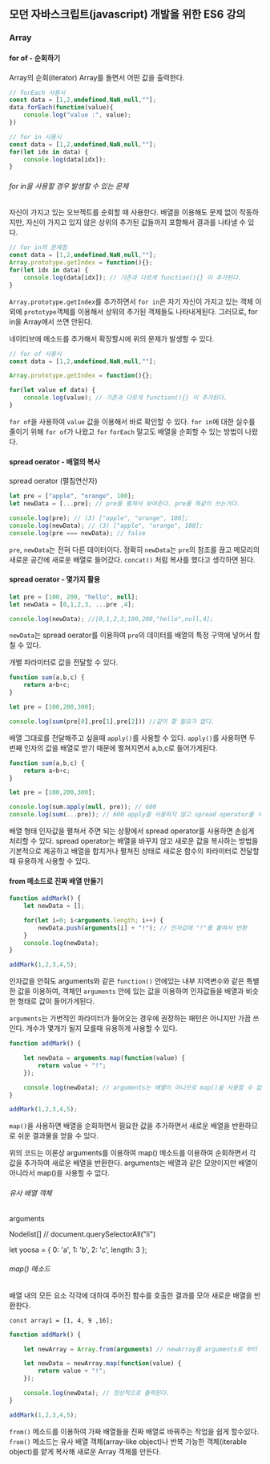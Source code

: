 ## 모던 자바스크립트(javascript) 개발을 위한 ES6 강의

### Array

#### for of - 순회하기
Array의 순회(iterator) Array를 돌면서 어떤 값을 출력한다.

```js
// forEach 사용시
const data = [1,2,undefined,NaN,null,""];
data.forEach(function(value){
    console.log("value :", value);
})
```

```js
// for in 사용시
const data = [1,2,undefined,NaN,null,""];
for(let idx in data) {
    console.log(data[idx]);
}
```

###### for in을 사용할 경우 발생할 수 있는 문제
자신이 가지고 있는 오브젝트를 순회할 때 사용한다.
배열을 이용해도 문제 없이 작동하지만, 자신이 가지고 있지 않은 상위의 추가된 값들까지 포함해서 결과를 나타낼 수 있다.

```js
// for in의 문제점
const data = [1,2,undefined,NaN,null,""];
Array.prototype.getIndex = function(){};
for(let idx in data) {
    console.log(data[idx]); // 기존과 다르게 function(){} 이 추가된다.
}
```
`Array.prototype.getIndex`를 추가하면서 `for in`은 자기 자신이 가지고 있는 객체 이외에
`prototype`객체를 이용해서 상위의 추가된 객체들도 나타내게된다.
그러므로, for in을 Array에서 쓰면 안된다.

네이티브에 메소드를 추가해서 확장할시에 위의 문제가 발생할 수 있다.

```js
// for of 사용시
const data = [1,2,undefined,NaN,null,""];

Array.prototype.getIndex = function(){};

for(let value of data) {
    console.log(value); // 기존과 다르게 function(){} 이 추가된다.
}
```

`for of`을 사용하여 `value` 값을 이용해서 바로 확인할 수 있다.
`for in`에 대한 실수를 줄이기 위해 `for of`가 나왔고 `for` `forEach` 말고도 배열을 순회할 수 있는 방법이 나왔다.

#### spread oerator - 배열의 복사
spread oerator (펼침연산자)

```js
let pre = ["apple", "orange", 100];
let newData = [...pre]; // pre를 펼쳐서 보여준다. pre를 똑같이 쓰는거다.

console.log(pre); // (3) ["apple", "orange", 100];
console.log(newData); // (3) ["apple", "orange", 100];
console.log(pre === newData); // false
```

`pre`, `newData`는 전혀 다른 데이터이다.
정확히 `newData`는 `pre`의 참조를 끊고 메모리의 새로운 공간에 새로운 배열로 들어갔다.
`concat()` 처럼 복사를 했다고 생각하면 된다.

#### spread oerator - 몇가지 활용
```js
let pre = [100, 200, "hello", null];
let newData = [0,1,2,3, ...pre ,4];

console.log(newData); //[0,1,2,3,100,200,"hello",null,4];

```

`newData`는 spread oerator를 이용하여 `pre`의 데이터를 배열의 특정 구역에 넣어서 합칠 수 있다.

개별 파라미터로 값을 전달할 수 있다.

```js
function sum(a,b,c) {
    return a+b+c;
}

let pre = [100,200,300];

console.log(sum(pre[0],pre[1],pre[2])) //같이 할 필요가 없다.
```

배열 그대로를 전달해주고 싶을때 `apply()`를 사용할 수 있다.
`apply()`를 사용하면 두번째 인자의 값을 배열로 받기 때문에 펼쳐지면서 a,b,c로 들어가게된다.

```js
function sum(a,b,c) {
    return a+b+c;
}

let pre = [100,200,300];

console.log(sum.apply(null, pre)); // 600
console.log(sum(...pre)); // 600 apply를 사용하지 않고 spread operator를 사용하면 바로 계산할 수 있다.
```
배열 형태 인자값을 펼쳐서 주면 되는 상황에서 spread operator를 사용하면 손쉽게 처리할 수 있다.
spread operator는 배열을 바꾸지 않고 새로운 값을 복사하는 방법을 기본적으로 제공하고 배열을 합치거나 펼쳐진 상태로 새로운 함수의 파라미터로 전달할때 유용하게 사용할 수 있다.


#### from 메소드로 진짜 배열 만들기

```js
function addMark() {
    let newData = [];

    for(let i=0; i<arguments.length; i++) {
        newData.push(arguments[i] + "!"); // 인자값에 "!"를 붙여서 반환
    }
    console.log(newData);
}

addMark(1,2,3,4,5);
```

인자값을 안줘도 arguments와 같은 `function()` 안에있는 내부 지역변수와 같은 특별한 값을 이용하여,
객체인 `arguments` 안에 있는 값을 이용하여 인자값들을 배열과 비슷한 형태로 값이 들어가게된다.

`arguments`는 가변적인 파라미터가 들어오는 경우에 권장하는 패턴은 아니지만 가끔 쓰인다.
개수가 몇개가 될지 모를때 유용하게 사용할 수 있다.

```js
function addMark() {

    let newData = arguments.map(function(value) {
        return value + "!";
    });

    console.log(newData); // arguments는 배열이 아니므로 map()을 사용할 수 없어서 에러가 출력된다.
}

addMark(1,2,3,4,5);
```
`map()`을 사용하면 배열을 순회하면서 필요한 값을 추가하면서 새로운 배열을 반환하므로 쉬운 결과물을 얻을 수 있다.

위의 코드는 이론상 arguments를 이용하여 map() 메소드를 이용하여 순회하면서 각 값을 추가하여 새로운 배열을 반환한다. 
arguments는 배열과 같은 모양이지만 배열이 아니라서 map()을 사용할 수 없다.

###### 유사 배열 객체
arguments

Nodelist[] // document.querySelectorAll("li")

let yoosa = {
    0: 'a',
    1: 'b',
    2: 'c',
    length: 3
};

###### map() 메소드
배열 내의 모든 요소 각각에 대하여 주어진 함수를 호출한 결과를 모아 새로운 배열을 반환한다.
```
const array1 = [1, 4, 9 ,16];
```

```js
function addMark() {

    let newArray = Array.from(arguments) // newArray를 arguments로 부터 배열을 만든다.

    let newData = newArray.map(function(value) {
        return value + "!";
    });

    console.log(newData); // 정상적으로 출력된다.
}

addMark(1,2,3,4,5);
```

`from()` 메소드를 이용하여 가짜 배열들을 진짜 배열로 바꿔주는 작업을 쉽게 할수있다.
`from()` 메소드는 유사 배열 객체(array-like object)나 반복 가능한 객체(iterable object)를 얕게 복사해 새로운 Array 객체를 만든다.

